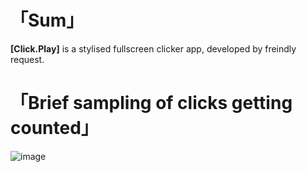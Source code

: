 # 「Sum」
__[Click.Play]__ is a stylised fullscreen clicker app, developed by freindly request.

# 「Brief sampling of clicks getting counted」
![image](https://user-images.githubusercontent.com/8768470/46827738-1ecdcd00-cda2-11e8-93fc-ea6a986a3cd9.png)
